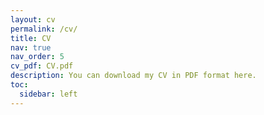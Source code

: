```yaml
---
layout: cv
permalink: /cv/
title: CV
nav: true
nav_order: 5
cv_pdf: CV.pdf
description: You can download my CV in PDF format here.
toc:
  sidebar: left
---
```

